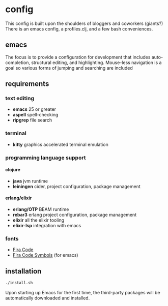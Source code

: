 # config

This config is built upon the shoulders of bloggers and coworkers (giants?)
There is an emacs config, a profiles.clj, and a few bash conveniences.

## emacs

The focus is to provide a configuration for development that includes
auto-completion, structural editing, and highlighting. Mouse-less navigation is a goal so various forms of jumping and searching are included

## requirements

### text editing

- __emacs__ 25 or greater
- __aspell__ spell-checking
- __ripgrep__ file search

### terminal

- __kitty__ graphics accelerated terminal emulation

### programming language support

#### clojure

- __java__ jvm runtime
- __leiningen__ cider, project configuration, package management

#### erlang/elixir

- __erlang/OTP__ BEAM runtime
- __rebar3__ erlang project configuration, package management
- __elixir__ all the elixir tooling
- __elixir-lsp__ integration with emacs

### fonts

- [Fira Code](https://github.com/tonsky/FiraCode)
- [Fira Code Symbols](https://github.com/Profpatsch/blog/blob/master/posts/ligature-emulation-in-emacs/post.md#appendix-b-update-1-firacode-integration) (for emacs)

## installation

```bash
./install.sh
```

Upon starting up Emacs for the first time, the third-party packages
will be automatically downloaded and installed.
